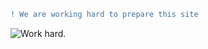 ```diff
! We are working hard to prepare this site
```
 ![Work hard.](02-intentional-aboutness/work.gif)
